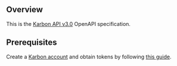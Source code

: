 ## Overview
This is the [Karbon API v3.0](https://developers.karbonhq.com/api) OpenAPI specification.
## Prerequisites

  Create a [Karbon account](https://developers.karbonhq.com) and obtain tokens by following [this guide](https://help.karbonhq.com/en/articles/4324748-how-do-i-find-my-karbon-api-access-key).
